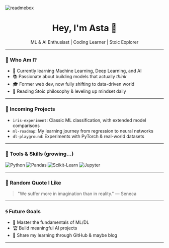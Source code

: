 ![readmebox](https://github.com/user-attachments/assets/78d39ff7-6770-409f-86e2-3f50cc892743)

<h1 align="center">Hey, I'm Asta 🧠</h1>

<p align="center">
  ML & AI Enthusiast | Coding Learner | Stoic Explorer
</p>

---

### 👀 Who Am I?

- 🌱 Currently learning Machine Learning, Deep Learning, and AI
- 📚 Passionate about building models that actually *think*
- 🎓 Former web dev, now fully shifting to data-driven world
- 🧘 Reading Stoic philosophy & leveling up mindset daily

---

### 🧪 Incoming Projects

- `iris-experiment`: Classic ML classification, with extended model comparisons
- `ml-roadmap`: My learning journey from regression to neural networks
- `dl-playground`: Experiments with PyTorch & real-world datasets

---

### 🔧 Tools & Skills (growing...)

![Python](https://img.shields.io/badge/-Python-3776AB?style=flat&logo=python&logoColor=white)
![Pandas](https://img.shields.io/badge/-Pandas-150458?style=flat&logo=pandas&logoColor=white)
![Scikit-Learn](https://img.shields.io/badge/-Scikit_Learn-F7931E?style=flat&logo=scikit-learn&logoColor=white)
![Jupyter](https://img.shields.io/badge/-Jupyter-F37626?style=flat&logo=jupyter&logoColor=white)

---

### 🧠 Random Quote I Like

> "We suffer more in imagination than in reality." — Seneca

---

### 🌀 Future Goals

- 🧠 Master the fundamentals of ML/DL
- 🏆 Build meaningful AI projects
- 📢 Share my learning through GitHub & maybe blog

---

<!-- Optional GitHub stats -->
<!--
<p align="center">
  <img src="https://github-readme-stats.vercel.app/api?username=yourusername&show_icons=true&theme=dracula" />
</p>
-->


